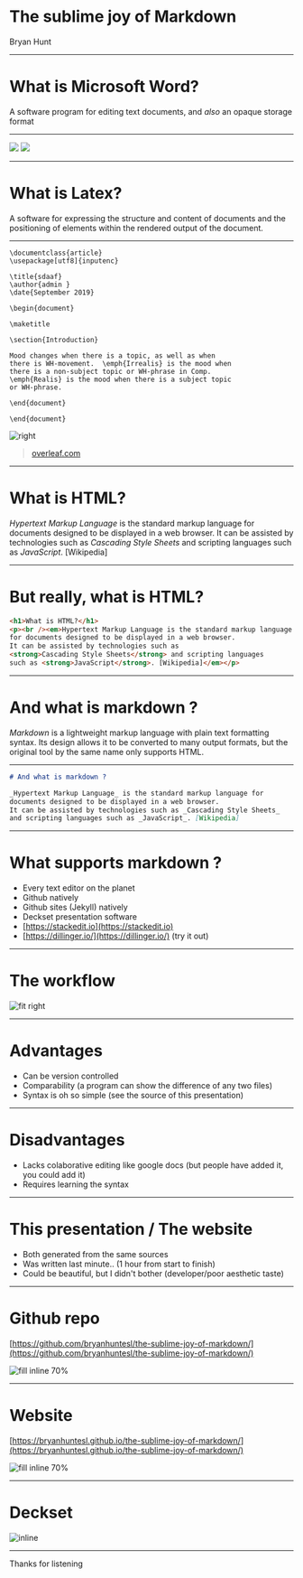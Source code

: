 # The sublime joy of Markdown

Bryan Hunt

---

# What is Microsoft Word? 

A software program for editing text documents, and _also_ an opaque storage format

---

![](hello-this-is-word.png)
![](word-doc-storage.png)

---

# What is Latex?

A software for expressing the structure and content of documents and the positioning of elements within the rendered output of the document.

---

```
\documentclass{article}
\usepackage[utf8]{inputenc}

\title{sdaaf}
\author{admin }
\date{September 2019}

\begin{document}

\maketitle

\section{Introduction}

Mood changes when there is a topic, as well as when
there is WH-movement.  \emph{Irrealis} is the mood when
there is a non-subject topic or WH-phrase in Comp.
\emph{Realis} is the mood when there is a subject topic
or WH-phrase.

\end{document}

\end{document}

```

![right](latex-output.png)

> [overleaf.com](https://www.overleaf.com)

---

# What is HTML? 

_Hypertext Markup Language_ is the standard markup language for documents designed to be displayed in a web browser. 
It can be assisted by technologies such as _Cascading Style Sheets_ and scripting languages such as _JavaScript_. [Wikipedia]

---

# But really, what is HTML?

```html
<h1>What is HTML?</h1>
<p><br /><em>Hypertext Markup Language is the standard markup language 
for documents designed to be displayed in a web browser. 
It can be assisted by technologies such as 
<strong>Cascading Style Sheets</strong> and scripting languages 
such as <strong>JavaScript</strong>. [Wikipedia]</em></p>
```

---

# And what is markdown ?

_Markdown_ is a lightweight markup language with plain text formatting syntax. Its design allows it to be converted to many output formats, but the original tool by the same name only supports HTML.

---

```markdown
# And what is markdown ?

_Hypertext Markup Language_ is the standard markup language for 
documents designed to be displayed in a web browser.
It can be assisted by technologies such as _Cascading Style Sheets_ 
and scripting languages such as _JavaScript_. [Wikipedia]

```

---

# What supports markdown ?

* Every text editor on the planet
* Github natively
* Github sites (Jekyll) natively
* Deckset presentation software
* [https://stackedit.io](https://stackedit.io)
* [https://dillinger.io/](https://dillinger.io/) (try it out)

---

# The workflow

![fit right](markdown-flow.png)

---

# Advantages 

* Can be version controlled
* Comparability (a program can show the difference of any two files)
* Syntax is oh so simple (see the source of this presentation)

---

# Disadvantages

* Lacks colaborative editing like google docs (but people have added it, you could add it)
* Requires learning the syntax

--- 

# This presentation / The website

* Both generated from the same sources 
* Was written last minute.. (1 hour from start to finish)
* Could be beautiful, but I didn't bother (developer/poor aesthetic taste)

---

# Github repo 

 [https://github.com/bryanhuntesl/the-sublime-joy-of-markdown/](https://github.com/bryanhuntesl/the-sublime-joy-of-markdown/)


![fill inline 70%](this-presentation.png)

---

# Website

[https://bryanhuntesl.github.io/the-sublime-joy-of-markdown/](https://bryanhuntesl.github.io/the-sublime-joy-of-markdown/) 

![fill inline 70%](website.png)

---

# Deckset 

![inline](deckset.png)

---

Thanks for listening
